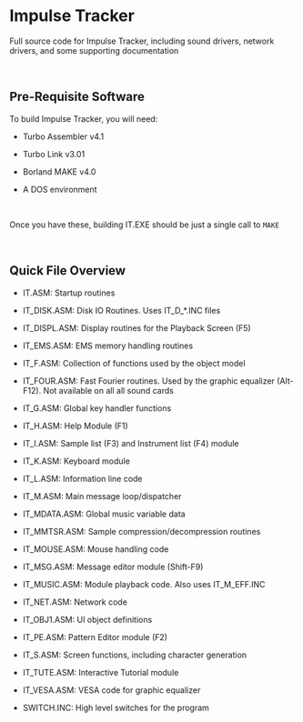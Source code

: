 Impulse Tracker
===============

Full source code for Impulse Tracker, including sound drivers, network drivers,
and some supporting documentation

 

Pre-Requisite Software
----------------------

To build Impulse Tracker, you will need:

-   Turbo Assembler v4.1

-   Turbo Link v3.01

-   Borland MAKE v4.0

-   A DOS environment

 

Once you have these, building IT.EXE should be just a single call to `MAKE`

 

Quick File Overview
-------------------

-	IT.ASM:
	Startup routines
	
-	IT\_DISK.ASM:
	Disk IO Routines. Uses IT\_D\_\*.INC files

-	IT\_DISPL.ASM:
	Display routines for the Playback Screen (F5)

-	IT\_EMS.ASM:
	EMS memory handling routines

-	IT\_F.ASM:
	Collection of functions used by the object model

-	IT\_FOUR.ASM:
	Fast Fourier routines. Used by the graphic equalizer (Alt-F12).
	Not available on all all sound cards

-	IT\_G.ASM:
	Global key handler functions

-	IT\_H.ASM:
	Help Module (F1)

-	IT\_I.ASM:
	Sample list (F3) and Instrument list (F4) module 

-	IT\_K.ASM:
	Keyboard module

-	IT\_L.ASM:
	Information line code

-	IT\_M.ASM:
	Main message loop/dispatcher

-	IT\_MDATA.ASM:
	Global music variable data

-	IT\_MMTSR.ASM:
	Sample compression/decompression routines

-	IT\_MOUSE.ASM:
	Mouse handling code

-	IT\_MSG.ASM:
	Message editor module (Shift-F9)

-	IT\_MUSIC.ASM:
	Module playback code. Also uses IT\_M\_EFF.INC

-	IT\_NET.ASM:
	Network code

-	IT\_OBJ1.ASM:
	UI object definitions

-	IT\_PE.ASM:
	Pattern Editor module (F2)

-	IT\_S.ASM:
	Screen functions, including character generation

-	IT\_TUTE.ASM:
	Interactive Tutorial module

-	IT\_VESA.ASM:
	VESA code for graphic equalizer

-	SWITCH.INC:
	High level switches for the program

 
